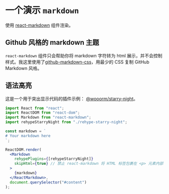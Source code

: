 # 一个演示 `markdown`

使用 [react-markdown](https://github.com/remarkjs/react-markdown) 组件渲染。

## Github 风格的 markdown 主题

`react-markdown` 组件只会帮助你将 markdown 字符转为 html 展示，并不会控制样式。我这里使用了[github-markdown-css](https://github.com/sindresorhus/github-markdown-css)，用最少的 CSS 复制 GitHub Markdown 风格。

## 语法高亮

这是一个用于突出显示代码的插件示例： [@wooorm/starry-night](https://github.com/wooorm/starry-night)。

```jsx
import React from "react";
import ReactDOM from "react-dom";
import Markdown from "react-markdown";
import rehypeStarryNight from "./rehype-starry-night";

const markdown = `
# Your markdown here
`;

ReactDOM.render(
  <Markdown
    rehypePlugins={[rehypeStarryNight]}
    skipHtml={true} // 禁止 react-markdown 将 HTML 标签包裹在 <p> 元素内部
  >
    {markdown}
  </ReactMarkdown>,
  document.querySelector("#content")
);
```